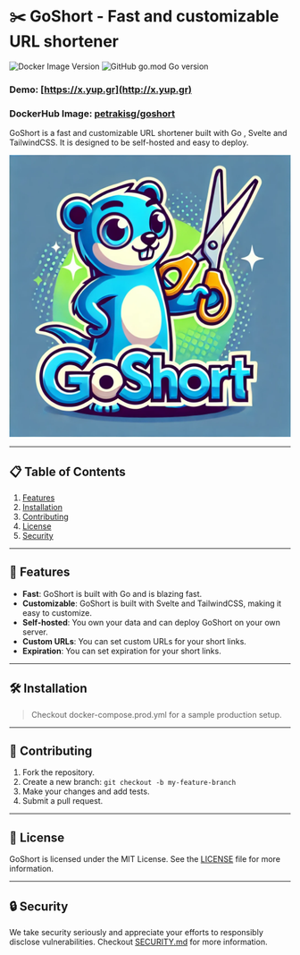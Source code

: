 # ✂️ **GoShort** - Fast and customizable URL shortener

![Docker Image Version](https://img.shields.io/docker/v/petrakisg/goshort?sort=semver&label=Docker%20Image%20Version&logo=docker)
![GitHub go.mod Go version](https://img.shields.io/github/go-mod/go-version/kek-Sec/GoShort)


### Demo: [https://x.yup.gr](http://x.yup.gr)
### DockerHub Image: [petrakisg/goshort](https://hub.docker.com/r/petrakisg/goshort)

GoShort is a fast and customizable URL shortener built with Go , Svelte and TailwindCSS. It is designed to be self-hosted and easy to deploy.

![GoShort](web/static/banner.png)

---

## 📋 **Table of Contents**

1. [Features](#-features)  
2. [Installation](#-installation)  
3. [Contributing](#-contributing)
4. [License](#-license)
5. [Security](#-security)
---

## 🚀 **Features**

- **Fast**: GoShort is built with Go and is blazing fast.
- **Customizable**: GoShort is built with Svelte and TailwindCSS, making it easy to customize.
- **Self-hosted**: You own your data and can deploy GoShort on your own server.
- **Custom URLs**: You can set custom URLs for your short links.
- **Expiration**: You can set expiration for your short links.

---

## 🛠️ **Installation**

> Checkout docker-compose.prod.yml for a sample production setup.

---

## 🤝 **Contributing**

1. Fork the repository.  
2. Create a new branch: `git checkout -b my-feature-branch`  
3. Make your changes and add tests.  
4. Submit a pull request.  

---

## 📄 **License**

GoShort is licensed under the MIT License. See the [LICENSE](LICENSE) file for more information.

---

## 🔒 **Security**

We take security seriously and appreciate your efforts to responsibly disclose vulnerabilities. Checkout [SECURITY.md](SECURITY.md) for more information.